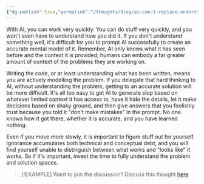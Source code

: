 ```yaml
---
{"dg-publish":true,"permalink":"/thoughts/blog/ai-can-t-replace-understanding/","tags":["blogged","refactored","ai"],"created":"2025-09-25T20:12:48.682+01:00","updated":"2025-09-25T20:16:38.382+01:00"}
---
```


With AI, you can work very quickly. You can do stuff very quickly, and you won't even have to understand how you did it. If you don't understand something well, it's difficult for you to prompt AI successfully to create an accurate mental model of it. Remember, AI only knows what it has seen before and the context it is provided; humans can embody a far greater amount of context of the problems they are working on. 

Writing the code, or at least understanding what has been written, means you are actively modelling the problem. If you delegate that hard thinking to AI, without understanding the problem, getting to an accurate solution will be more difficult. It's all too easy to get AI to generate slop based on whatever limited context it has access to, have it hide the details, let it make decisions based on shaky ground, and then give answers that you foolishly trust because you told it "don't make mistakes" in the prompt. No one knows how it got there, whether it is accurate, and you have learned nothing.  

Even if you move more slowly, it is important to figure stuff out for yourself. Ignorance accumulates both technical and conceptual debt, and you will find yourself unable to distinguish between what works and "looks like" it works.  So if it's important, invest the time to fully understand the problem and solution spaces.


> [!EXAMPLE] Want to join the discussion? Discuss this thought [here](https://bsky.app/profile/craigtkhill.bsky.social)
